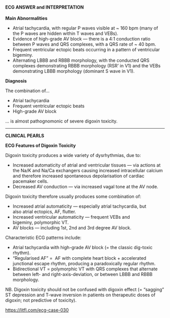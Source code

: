 #### ECG ANSWER and INTERPRETATION

**Main Abnormalities**

* Atrial tachycardia, with regular P waves visible at ~ 160 bpm (many of the P waves are hidden within T waves and VEBs). 
* Evidence of high-grade AV block — there is a 4:1 conduction ratio between P waves and QRS complexes, with a QRS rate of ~ 40 bpm.
* Frequent ventricular ectopic beats occurring in a pattern of ventricular bigeminy. 
* Alternating LBBB and RBBB morphology, with the conducted QRS complexes demonstrating RBBB morphology (RSR’ in V1) and the VEBs demonstrating LBBB morphology (dominant S wave in V1).

**Diagnosis**

The combination of…
* Atrial tachycardia 
* Frequent ventricular ectopic beats 
* High-grade AV block 

… is almost pathognomonic of severe digoxin toxicity.

---------------

**CLINICAL PEARLS**

**ECG Features of Digoxin Toxicity**

Digoxin toxicity produces a wide variety of dysrhythmias, due to:
* Increased automaticity of atrial and ventricular tissues — via actions at the Na/K and Na/Ca exchangers causing increased intracellular calcium and therefore increased spontaneous depolarisation of cardiac pacemaker cells. 
* Decreased AV conduction — via increased vagal tone at the AV node. 

Digoxin toxicity therefore usually produces some combination of:
* Increased atrial automaticity — especially atrial tachycardia, but also atrial ectopics, AF, flutter.
* Increased ventricular automaticity — frequent VEBs and bigeminy, polymorphic VT. 
* AV blocks — including 1st, 2nd and 3rd degree AV block.

Characteristic ECG patterns include:
* Atrial tachycardia with high-grade AV block (= the classic dig-toxic rhythm). 
* “Regularised AF” =  AF with complete heart block + accelerated junctional escape rhythm, producing a paradoxically regular rhythm.
* Bidirectional VT = polymorphic VT with QRS complexes that alternate between left- and right-axis-deviation, or between LBBB and RBBB morphology.

NB. Digoxin toxicity should not be confused with digoxin effect (= “sagging” ST depression and T-wave inversion in patients on therapeutic doses of digoxin; not predictive of toxicity). 

<https://litfl.com/ecg-case-030>
